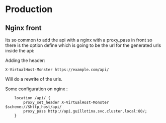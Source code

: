 # Production

## Nginx front

Its so common to add the api with a nginx with a proxy_pass in front so there is the option
define which is going to be the url for the generated urls inside the api:

Adding the header:

```
X-VirtualHost-Monster https://example.com/api/
```

Will do a rewrite of the urls.

Some configuration on nginx :

```
    location /api/ {
        proxy_set_header X-VirtualHost-Monster $scheme://$http_host/api/
        proxy_pass http://api.guillotina.svc.cluster.local:80/;
    }
```